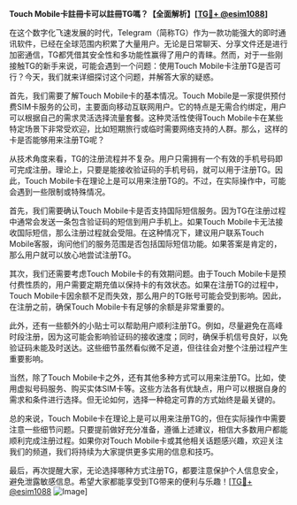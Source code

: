 **Touch Mobile卡註冊卡可以註冊TG嗎？【全面解析】[[TG💪+ @esim1088](https://t.me/s/esim1088)]**

在这个数字化飞速发展的时代，Telegram（简称TG）作为一款功能强大的即时通讯软件，已经在全球范围内积累了大量用户。无论是日常聊天、分享文件还是进行加密通信，TG都凭借其安全性和多功能性赢得了用户的青睐。然而，对于一些刚接触TG的新手来说，可能会遇到一个问题：使用Touch Mobile卡注册TG是否可行？今天，我们就来详细探讨这个问题，并解答大家的疑惑。

首先，我们需要了解Touch Mobile卡的基本情况。Touch Mobile是一家提供预付费SIM卡服务的公司，主要面向移动互联网用户。它的特点是无需合约绑定，用户可以根据自己的需求灵活选择流量套餐。这种灵活性使得Touch Mobile卡在某些特定场景下非常受欢迎，比如短期旅行或临时需要网络支持的人群。那么，这样的卡是否能够用来注册TG呢？

从技术角度来看，TG的注册流程并不复杂。用户只需拥有一个有效的手机号码即可完成注册。理论上，只要是能接收验证码的手机号码，就可以用于注册TG。因此，Touch Mobile卡在理论上是可以用来注册TG的。不过，在实际操作中，可能会遇到一些限制或特殊情况。

首先，我们需要确认Touch Mobile卡是否支持国际短信服务。因为TG在注册过程中通常会发送一条包含验证码的短信到用户手机上。如果Touch Mobile卡无法接收国际短信，那么注册过程就会受阻。在这种情况下，建议用户联系Touch Mobile客服，询问他们的服务范围是否包括国际短信功能。如果答案是肯定的，那么用户就可以放心地尝试注册TG。

其次，我们还需要考虑Touch Mobile卡的有效期问题。由于Touch Mobile卡是预付费性质的，用户需要定期充值以保持卡的有效状态。如果在注册TG的过程中，Touch Mobile卡因余额不足而失效，那么用户的TG账号可能会受到影响。因此，在注册之前，确保Touch Mobile卡有足够的余额是非常重要的。

此外，还有一些额外的小贴士可以帮助用户顺利注册TG。例如，尽量避免在高峰时段注册，因为这可能会影响验证码的接收速度；同时，确保手机信号良好，以免验证码未能及时送达。这些细节虽然看似微不足道，但往往会对整个注册过程产生重要影响。

当然，除了Touch Mobile卡之外，还有其他多种方式可以用来注册TG。比如，使用虚拟号码服务、购买实体SIM卡等。这些方法各有优缺点，用户可以根据自身的需求和条件进行选择。但无论如何，选择一种稳定可靠的方式始终是最关键的。

总的来说，Touch Mobile卡在理论上是可以用来注册TG的，但在实际操作中需要注意一些细节问题。只要提前做好充分准备，遵循上述建议，相信大多数用户都能顺利完成注册过程。如果你对Touch Mobile卡或其他相关话题感兴趣，欢迎关注我们的频道，我们将持续为大家提供更多实用的信息和技巧。

最后，再次提醒大家，无论选择哪种方式注册TG，都要注意保护个人信息安全，避免泄露敏感信息。希望大家都能享受到TG带来的便利与乐趣！[[TG💪+ @esim1088](https://t.me/s/esim1088) ![Image](https://i.postimg.cc/4NQfJmqS/Snipaste-2025-05-13-00-14-12.png)]